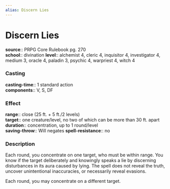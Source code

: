 ```yaml
---
alias: Discern Lies
---
```


# Discern Lies 

**source**:: PRPG Core Rulebook pg. 270  
**school**:: divination
**level**:: alchemist 4, cleric 4, inquisitor 4, investigator 4, medium 3, oracle 4, paladin 3, psychic 4, warpriest 4, witch 4

### Casting 

**casting-time**:: 1 standard action  
**components**:: V, S, DF

### Effect 

**range**:: close (25 ft. + 5 ft./2 levels)  
**target**:: one creature/level, no two of which can be more than 30 ft. apart  
**duration**:: concentration, up to 1 round/level  
**saving-throw**:: Will negates
**spell-resistance**:: no

### Description 

Each round, you concentrate on one target, who must be within range. You know if the target deliberately and knowingly speaks a lie by discerning disturbances in its aura caused by lying. The spell does not reveal the truth, uncover unintentional inaccuracies, or necessarily reveal evasions.  
  
Each round, you may concentrate on a different target.
